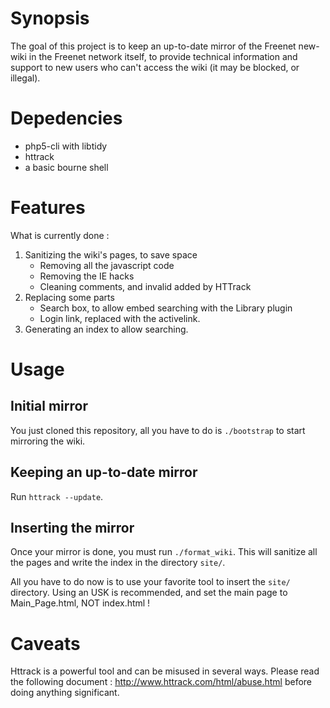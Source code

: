 Synopsis
========

The goal of this project is to keep an up-to-date mirror of the Freenet
new-wiki in the Freenet network itself, to provide technical information
and support to new users who can't access the wiki (it may be blocked,
or illegal).

Depedencies
===========

- php5-cli with libtidy
- httrack
- a basic bourne shell

Features
========

What is currently done :
1. Sanitizing the wiki's pages, to save space
	- Removing all the javascript code
	- Removing the IE hacks
	- Cleaning comments, and invalid <meta> added by HTTrack
2. Replacing some parts
	- Search box, to allow embed searching with the Library plugin
	- Login link, replaced with the activelink.
3. Generating an index to allow searching.

Usage
=====

Initial mirror
--------------

You just cloned this repository, all you have to do is `./bootstrap` to
start mirroring the wiki.

Keeping an up-to-date mirror
----------------------------

Run `httrack --update`.

Inserting the mirror
--------------------

Once your mirror is done, you must run `./format_wiki`. This will
sanitize all the pages and write the index in the directory `site/`.

All you have to do now is to use your favorite tool to insert the
`site/` directory. Using an USK is recommended, and set the main page to
Main_Page.html, NOT index.html !

Caveats
=======

Httrack is a powerful tool and can be misused in several ways. Please read the
following document : http://www.httrack.com/html/abuse.html before doing
anything significant.
